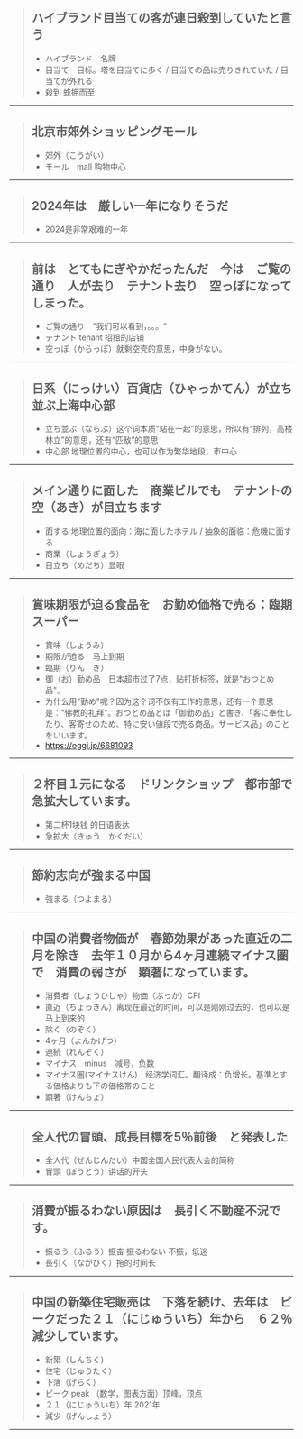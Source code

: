 > ## ハイブランド目当ての客が連日殺到していたと言う
> * ハイブランド　名牌
> * 目当て　目标。塔を目当てに歩く / 目当ての品は売りきれていた / 目当てが外れる
> * 殺到 蜂拥而至
----------

> ## 北京市郊外ショッピングモール
> * 郊外（こうがい）
> * モール　mall 购物中心
----------

> ## 2024年は　厳しい一年になりそうだ
> * 2024是非常艰难的一年
----------

> ## 前は　とてもにぎやかだったんだ　今は　ご覧の通り　人が去り　テナント去り　空っぽになってしまった。
> * ご覧の通り　“我们可以看到，。。。“
> * テナント tenant 招租的店铺
> * 空っぽ（からっぽ）就剩空壳的意思，中身がない。
----------

> ## 日系（にっけい）百貨店（ひゃっかてん）が立ち並ぶ上海中心部
> * 立ち並ぶ（ならぶ）这个词本质“站在一起”的意思，所以有“排列，高楼林立”的意思，还有“匹敌”的意思
> * 中心部 地理位置的中心，也可以作为繁华地段，市中心
----------

> ## メイン通りに面した　商業ビルでも　テナントの空（あき）が目立ちます
> * 面する 地理位置的面向：海に面したホテル / 抽象的面临：危機に面する
> * 商業（しょうぎょう）
> * 目立ち（めだち）显眼
----------

> ## 賞味期限が迫る食品を　お勤め価格で売る：臨期スーパー
> * 賞味（しょうみ）
> * 期限が迫る　马上到期
> * 臨期（りん　き）
> * 御（お）勤め品　日本超市过了7点，贴打折标签，就是"おつとめ品"。
> * 为什么用"勤め"呢？因为这个词不仅有工作的意思，还有一个意思是：“佛教的礼拜”。おつとめ品とは「御勤め品」と書き、「客に奉仕したり、客寄せのため、特に安い値段で売る商品。サービス品」のことをいいます。
> * https://oggi.jp/6681093
----------

> ## ２杯目１元になる　ドリンクショップ　都市部で　急拡大しています。
> * 第二杯1块钱 的日语表达
> * 急拡大（きゅう　かくだい）
----------

> ## 節約志向が強まる中国
> * 強まる（つよまる）
----------

> ## 中国の消費者物価が　春節効果があった直近の二月を除き　去年１０月から4ヶ月連続マイナス圏で　消費の弱さが　顕著になっています。
> * 消費者（しょうひしゃ）物価（ぶっか）CPI
> * 直近（ちょっきん）离现在最近的时间，可以是刚刚过去的，也可以是马上到来的
> * 除く（のぞく）
> * 4ヶ月（よんかげつ）
> * 連続（れんぞく）
> * マイナス　minus　减号，负数
> * マイナス圏(マイナスけん)　经济学词汇。翻译成：负增长。基準とする価格よりも下の価格帯のこと
> * 顕著（けんちょ）
----------

> ## 全人代の冒頭、成長目標を5％前後　と発表した
> * 全人代（ぜんじんだい）中国全国人民代表大会的简称
> * 冒頭（ぼうとう）讲话的开头
----------

> ## 消費が振るわない原因は　長引く不動産不況です。
> * 振るう（ふるう）振奋  振るわない 不振，低迷
> * 長引く（ながびく）拖的时间长
----------

> ## 中国の新築住宅販売は　下落を続け、去年は　ピークだった２１（にじゅういち）年から　６２％減少しています。
> * 新築（しんちく）
> * 住宅（じゅうたく）
> * 下落（げらく）
> * ピーク peak （数学，图表方面）顶峰，顶点
> * ２１（にじゅういち）年 2021年
> * 減少（げんしょう）
----------
